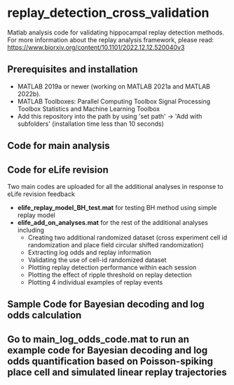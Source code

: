 # replay_detection_cross_validation
Matlab analysis code for validating hippocampal replay detection methods. For more information about the replay analysis framework, please read: https://www.biorxiv.org/content/10.1101/2022.12.12.520040v3

## Prerequisites and installation
- MATLAB 2019a or newer (working on MATLAB 2021a and MATLAB 2022b).
- MATLAB Toolboxes: Parallel Computing Toolbox Signal Processing Toolbox Statistics and Machine Learning Toolbox
- Add this repository into the path by using 'set path' -> 'Add with subfolders' (installation time less than 10 seconds)

## Code for main analysis


## Code for eLife revision
Two main codes are uploaded for all the additional analyses in response to eLife revision feedback
- **elife_replay_model_BH_test.mat** for testing BH method using simple replay model
- **elife_add_on_analyses.mat** for the rest of the additional analyses including
  - Creating two additional randomized dataset (cross experiment cell id randomization and place field circular shifted randomization)
  - Extracting log odds and replay information
  - Validating the use of cell-id randomized dataset
  - Plotting replay detection performance within each session
  - Plotting the effect of ripple threshold on replay detection
  - Plotting 4 individual examples of replay events

 ## Sample Code for Bayesian decoding and log odds calculation
 Go to **main_log_odds_code.mat** to run an example code for Bayesian decoding and log odds quantification based on Poisson-spiking place cell and simulated linear replay trajectories
- 
